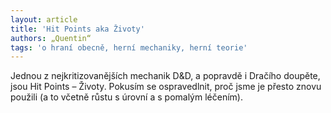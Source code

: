 ```yaml
---
layout: article
title: 'Hit Points aka Životy'
authors: „Quentin“
tags: 'o hraní obecně, herní mechaniky, herní teorie'
---
```


Jednou z nejkritizovanějších mechanik
D&D, a popravdě i Dračího doupěte, jsou
Hit Points – Životy. Pokusím se ospravedlnit,
proč jsme je přesto znovu použili (a to
včetně růstu s úrovní a s pomalým léčením).
